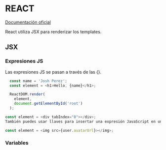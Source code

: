 # REACT

[Documentación oficial](https://es.reactjs.org/)

React utiliza JSX para renderizar los templates.
## JSX

### Expresiones JS

Las expresiones JS se pasan a través de las {}.

```js
  const name = 'Josh Perez';
  const element = <h1>Hello, {name}</h1>;

  ReactDOM.render(
    element,
    document.getElementById('root')
  );
```

```js
const element = <div tabIndex="0"></div>;
También puedes usar llaves para insertar una expresión JavaScript en un atributo:

const element = <img src={user.avatarUrl}></img>;
```

### Variables
